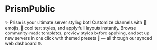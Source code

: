 # PrismPublic
✨ Prism is your ultimate server styling bot! Customize channels with 🎨 emojis, 💬 cool text styles, and apply full layouts instantly. Browse community-made templates, preview styles before applying, and set up new servers in one click with themed presets 🚀 — all through our synced web dashboard 🌐.
